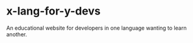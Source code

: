 # x-lang-for-y-devs
An educational website for developers in one language wanting to learn another.
